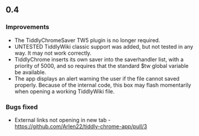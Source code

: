 ## 0.4
### Improvements
* The TiddlyChromeSaver TW5 plugin is no longer required.
* UNTESTED TiddlyWiki classic support was added, but not tested in any way. It may not work correctly.
* TiddlyChrome inserts its own saver into the saverhandler list, with a priority of 5000, and so requires that the standard $tw global variable be available.
* The app displays an alert warning the user if the file cannot saved properly. Because of the internal code, this box may flash momentarily when opening a working TiddlyWiki file.

### Bugs fixed
* External links not opening in new tab - https://github.com/Arlen22/tiddly-chrome-app/pull/3
